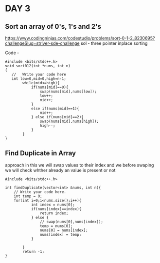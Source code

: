 # DAY 3

## Sort an array of 0's, 1's and 2's

https://www.codingninjas.com/codestudio/problems/sort-0-1-2_8230695?challengeSlug=striver-sde-challenge
sol -
three pointer inplace sorting

Code -
```
#include <bits/stdc++.h> 
void sort012(int *nums, int n)
{
   //   Write your code here
   int low=0,mid=0,high=n-1;
        while(mid<=high){
            if(nums[mid]==0){
                swap(nums[mid],nums[low]);
                low++;
                mid++;
            }
            else if(nums[mid]==1){
                mid++;
            } else if(nums[mid]==2){
                swap(nums[mid],nums[high]);
                high--;
            }
        }
}
```

## Find Duplicate in Array

approach in this we will swap values to their index and we before swaping we will check whther already an value is present or not 

```
#include <bits/stdc++.h>

int findDuplicate(vector<int> &nums, int n){
	// Write your code here.
	int temp = 0;
	for(int i=0;i<nums.size();i++){
            int index = nums[0];
            if(nums[index]==index){
                return index;
            } else {
                // swap(nums[0],nums[index]);
				temp = nums[0];
				nums[0] = nums[index];
				nums[index] = temp;
            }
            
        }
        return -1;
}

```